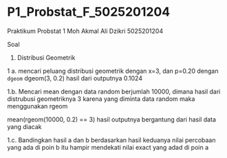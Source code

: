 # P1_Probstat_F_5025201204
Praktikum Probstat 1
Moh Akmal Ali Dzikri
5025201204

Soal
1. Distribusi Geometrik

1 a. mencari peluang  distribusi geometrik dengan x=3, dan p=0.20 dengan ```dgeom``` 
dgeom(3, 0.2)
hasil dari outputnya 0.1024

1.b. Mencari mean dengan data random berjumlah 10000, dimana hasil dari distrubusi geometriknya 3
karena yang diminta data random maka menggunakan rgeom

mean(rgeom(10000, 0.2) == 3)
hasil outputnya bergantung dari hasil data yang diacak

1.c. Bandingkan hasil a dan b
berdasarkan hasil keduanya nilai percobaan yang ada di poin b itu hampir mendekati nilai exact yang adad di poin a
